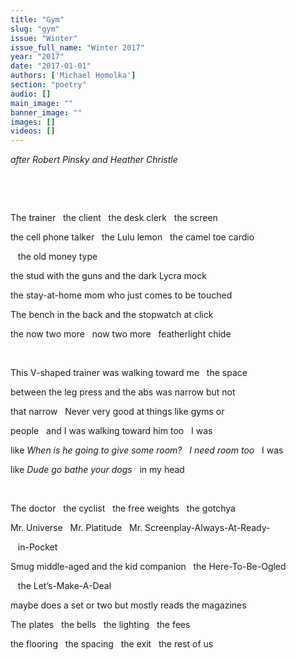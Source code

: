 ```yaml
---
title: "Gym"
slug: "gym"
issue: "Winter"
issue_full_name: "Winter 2017"
year: "2017"
date: "2017-01-01"
authors: ['Michael Homolka']
section: "poetry"
audio: []
main_image: ""
banner_image: ""
images: []
videos: []
---
```

*after Robert Pinsky and Heather Christle*

  

  

 The trainer   the client   the desk clerk   the screen

 the cell phone talker   the Lulu lemon   the camel toe cardio

    the old money type

 the stud with the guns and the dark Lycra mock

 the stay-at-home mom who just comes to be touched

 The bench in the back and the stopwatch at click

 the now two more   now two more   featherlight chide

  

 This V-shaped trainer was walking toward me   the space

 between the leg press and the abs was narrow but not

 that narrow   Never very good at things like gyms or

 people   and I was walking toward him too   I was

 like *When is he going to give some room?   I need room too*   I was

 like *Dude go bathe your dogs*   in my head

  

 The doctor   the cyclist   the free weights   the gotchya

 Mr. Universe   Mr. Platitude   Mr. Screenplay-Always-At-Ready-

    in-Pocket

 Smug middle-aged and the kid companion   the Here-To-Be-Ogled

    the Let’s-Make-A-Deal

 maybe does a set or two but mostly reads the magazines

 The plates   the bells   the lighting   the fees

 the flooring   the spacing   the exit   the rest of us

